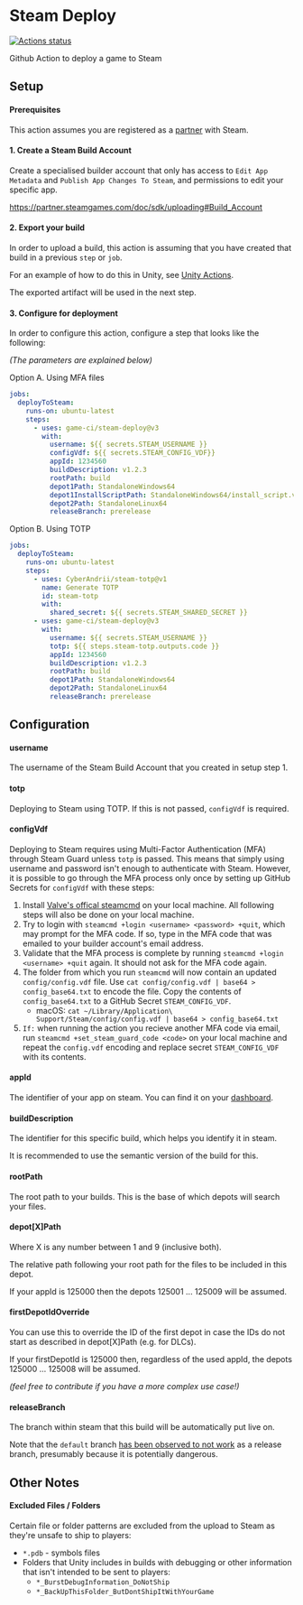 # Steam Deploy

[![Actions status](https://github.com/game-ci/steam-deploy/workflows/🚀/badge.svg?event=push&branch=main)](https://github.com/game-ci/steam-deploy/actions/workflows/main.yml)

Github Action to deploy a game to Steam

## Setup

#### Prerequisites

This action assumes you are registered as a [partner](https://partner.steamgames.com/) with Steam.

#### 1. Create a Steam Build Account

Create a specialised builder account that only has access to `Edit App Metadata` and `Publish App Changes To Steam`,
and permissions to edit your specific app.

https://partner.steamgames.com/doc/sdk/uploading#Build_Account

#### 2. Export your build

In order to upload a build, this action is assuming that you have created that build in a previous `step` or `job`.

For an example of how to do this in Unity, see [Unity Actions](https://github.com/game-ci/unity-actions).

The exported artifact will be used in the next step.

#### 3. Configure for deployment

In order to configure this action, configure a step that looks like the following:

_(The parameters are explained below)_

Option A. Using MFA files

```yaml
jobs:
  deployToSteam:
    runs-on: ubuntu-latest
    steps:
      - uses: game-ci/steam-deploy@v3
        with:
          username: ${{ secrets.STEAM_USERNAME }}          
          configVdf: ${{ secrets.STEAM_CONFIG_VDF}}          
          appId: 1234560
          buildDescription: v1.2.3
          rootPath: build
          depot1Path: StandaloneWindows64
          depot1InstallScriptPath: StandaloneWindows64/install_script.vdf
          depot2Path: StandaloneLinux64
          releaseBranch: prerelease
```

Option B. Using TOTP

```yaml
jobs:
  deployToSteam:
    runs-on: ubuntu-latest
    steps:
      - uses: CyberAndrii/steam-totp@v1
        name: Generate TOTP
        id: steam-totp
        with:
          shared_secret: ${{ secrets.STEAM_SHARED_SECRET }}
      - uses: game-ci/steam-deploy@v3
        with:
          username: ${{ secrets.STEAM_USERNAME }}          
          totp: ${{ steps.steam-totp.outputs.code }}
          appId: 1234560
          buildDescription: v1.2.3
          rootPath: build
          depot1Path: StandaloneWindows64
          depot2Path: StandaloneLinux64
          releaseBranch: prerelease
```

## Configuration

#### username

The username of the Steam Build Account that you created in setup step 1.

#### totp

Deploying to Steam using TOTP. If this is not passed, `configVdf` is required.

#### configVdf

Deploying to Steam requires using Multi-Factor Authentication (MFA) through Steam Guard unless `totp` is passed.
This means that simply using username and password isn't enough to authenticate with Steam. 
However, it is possible to go through the MFA process only once by setting up GitHub Secrets for `configVdf` with these steps:
1. Install [Valve's offical steamcmd](https://partner.steamgames.com/doc/sdk/uploading#1) on your local machine. All following steps will also be done on your local machine.
1. Try to login with `steamcmd +login <username> <password> +quit`, which may prompt for the MFA code. If so, type in the MFA code that was emailed to your builder account's email address.
1. Validate that the MFA process is complete by running `steamcmd +login <username> +quit` again. It should not ask for the MFA code again.
1. The folder from which you run `steamcmd` will now contain an updated `config/config.vdf` file. Use `cat config/config.vdf | base64 > config_base64.txt` to encode the file. Copy the contents of `config_base64.txt` to a GitHub Secret `STEAM_CONFIG_VDF`.
   - macOS: `cat ~/Library/Application\ Support/Steam/config/config.vdf | base64 > config_base64.txt`
1. `If:` when running the action you recieve another MFA code via email, run `steamcmd +set_steam_guard_code <code>` on your local machine and repeat the `config.vdf` encoding and replace secret `STEAM_CONFIG_VDF` with its contents.

#### appId

The identifier of your app on steam. You can find it on your [dashboard](https://partner.steamgames.com/dashboard).

#### buildDescription

The identifier for this specific build, which helps you identify it in steam. 

It is recommended to use the semantic version of the build for this.

#### rootPath

The root path to your builds. This is the base of which depots will search your files.

#### depot[X]Path

Where X is any number between 1 and 9 (inclusive both).

The relative path following your root path for the files to be included in this depot.

If your appId is 125000 then the depots 125001 ... 125009 will be assumed.

#### firstDepotIdOverride

You can use this to override the ID of the first depot in case the IDs do not start as described in depot[X]Path (e.g. for DLCs).

If your firstDepotId is 125000 then, regardless of the used appId, the depots 125000 ... 125008 will be assumed.

_(feel free to contribute if you have a more complex use case!)_

#### releaseBranch

The branch within steam that this build will be automatically put live on.

Note that the `default` branch [has been observed to not work](https://github.com/game-ci/steam-deploy/issues/19) as a release branch, presumably because it is potentially dangerous.

## Other Notes

#### Excluded Files / Folders

Certain file or folder patterns are excluded from the upload to Steam as they're unsafe to ship to players:

- `*.pdb` - symbols files
- Folders that Unity includes in builds with debugging or other information that isn't intended to be sent to players:
    - `*_BurstDebugInformation_DoNotShip`
    - `*_BackUpThisFolder_ButDontShipItWithYourGame`
